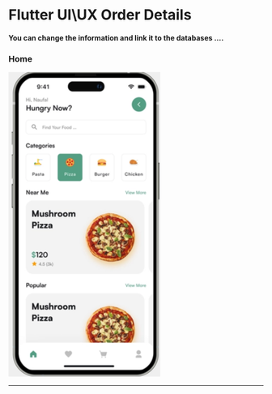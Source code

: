  <h1> Flutter UI\UX Order Details</h1>  
 
 
 
 
 
 
<h4> You can change the information and link it to the databases ....</h4>




<h3>Home</h3> 







<img src="https://github.com/abenkoula71/Day2_Home_Food_Flutter/blob/main/Screenshot%202023-03-23%20232015.png" width="300" /> 






<hr>





